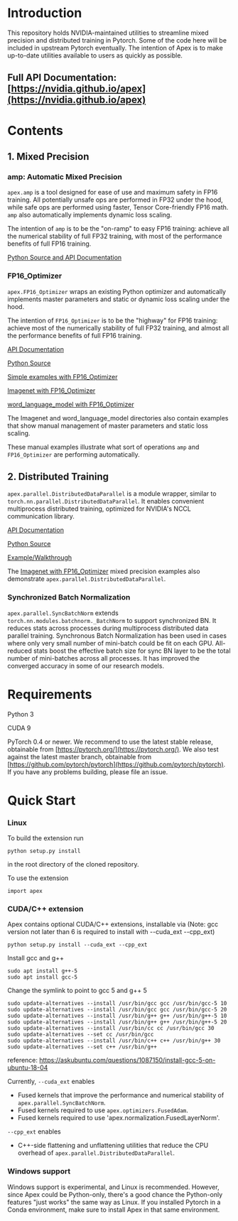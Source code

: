 # Introduction

This repository holds NVIDIA-maintained utilities to streamline 
mixed precision and distributed training in Pytorch. 
Some of the code here will be included in upstream Pytorch eventually.
The intention of Apex is to make up-to-date utilities available to 
users as quickly as possible.

## Full API Documentation: [https://nvidia.github.io/apex](https://nvidia.github.io/apex)

# Contents

## 1. Mixed Precision 

### amp:  Automatic Mixed Precision

`apex.amp` is a tool designed for ease of use and maximum safety in FP16 training.  All potentially unsafe ops are performed in FP32 under the hood, while safe ops are performed using faster, Tensor Core-friendly FP16 math.  `amp` also automatically implements dynamic loss scaling. 

The intention of `amp` is to be the "on-ramp" to easy FP16 training: achieve all the numerical stability of full FP32 training, with most of the performance benefits of full FP16 training.

[Python Source and API Documentation](https://github.com/NVIDIA/apex/tree/master/apex/amp)

### FP16_Optimizer

`apex.FP16_Optimizer` wraps an existing Python optimizer and automatically implements master parameters and static or dynamic loss scaling under the hood.

The intention of `FP16_Optimizer` is to be the "highway" for FP16 training: achieve most of the numerically stability of full FP32 training, and almost all the performance benefits of full FP16 training.

[API Documentation](https://nvidia.github.io/apex/fp16_utils.html#automatic-management-of-master-params-loss-scaling)

[Python Source](https://github.com/NVIDIA/apex/tree/master/apex/fp16_utils)

[Simple examples with FP16_Optimizer](https://github.com/NVIDIA/apex/tree/master/examples/FP16_Optimizer_simple)

[Imagenet with FP16_Optimizer](https://github.com/NVIDIA/apex/tree/master/examples/imagenet)

[word_language_model with FP16_Optimizer](https://github.com/NVIDIA/apex/tree/master/examples/word_language_model)

The Imagenet and word_language_model directories also contain examples that show manual management of master parameters and static loss scaling.  

These manual examples illustrate what sort of operations `amp` and `FP16_Optimizer` are performing automatically.

## 2. Distributed Training

`apex.parallel.DistributedDataParallel` is a module wrapper, similar to 
`torch.nn.parallel.DistributedDataParallel`.  It enables convenient multiprocess distributed training,
optimized for NVIDIA's NCCL communication library.

[API Documentation](https://nvidia.github.io/apex/parallel.html)

[Python Source](https://github.com/NVIDIA/apex/tree/master/apex/parallel)

[Example/Walkthrough](https://github.com/NVIDIA/apex/tree/master/examples/distributed)

The [Imagenet with FP16_Optimizer](https://github.com/NVIDIA/apex/tree/master/examples/imagenet) 
mixed precision examples also demonstrate `apex.parallel.DistributedDataParallel`.

### Synchronized Batch Normalization

`apex.parallel.SyncBatchNorm` extends `torch.nn.modules.batchnorm._BatchNorm` to
support synchronized BN.
It reduces stats across processes during multiprocess distributed data parallel
training.
Synchronous Batch Normalization has been used in cases where only very small
number of mini-batch could be fit on each GPU.
All-reduced stats boost the effective batch size for sync BN layer to be the
total number of mini-batches across all processes.
It has improved the converged accuracy in some of our research models.

# Requirements

Python 3

CUDA 9

PyTorch 0.4 or newer.  We recommend to use the latest stable release, obtainable from 
[https://pytorch.org/](https://pytorch.org/).  We also test against the latest master branch, obtainable from [https://github.com/pytorch/pytorch](https://github.com/pytorch/pytorch).  
If you have any problems building, please file an issue.



# Quick Start

### Linux
To build the extension run
```
python setup.py install
```
in the root directory of the cloned repository.

To use the extension
```
import apex
```

### CUDA/C++ extension
Apex contains optional CUDA/C++ extensions, installable via 
(Note: gcc version not later than 6 is required to install with --cuda_ext --cpp_ext)
```
python setup.py install --cuda_ext --cpp_ext
```

Install gcc and g++
```
sudo apt install g++-5
sudo apt install gcc-5
```

Change the symlink to point to gcc 5 and g++ 5
```
sudo update-alternatives --install /usr/bin/gcc gcc /usr/bin/gcc-5 10
sudo update-alternatives --install /usr/bin/gcc gcc /usr/bin/gcc-5 20
sudo update-alternatives --install /usr/bin/g++ g++ /usr/bin/g++-5 10
sudo update-alternatives --install /usr/bin/g++ g++ /usr/bin/g++-5 20
sudo update-alternatives --install /usr/bin/cc cc /usr/bin/gcc 30
sudo update-alternatives --set cc /usr/bin/gcc
sudo update-alternatives --install /usr/bin/c++ c++ /usr/bin/g++ 30
sudo update-alternatives --set c++ /usr/bin/g++
```
reference: https://askubuntu.com/questions/1087150/install-gcc-5-on-ubuntu-18-04

Currently, `--cuda_ext` enables
- Fused kernels that improve the performance and numerical stability of `apex.parallel.SyncBatchNorm`.
- Fused kernels required to use `apex.optimizers.FusedAdam`.
- Fused kernels required to use 'apex.normalization.FusedLayerNorm'.

`--cpp_ext` enables
- C++-side flattening and unflattening utilities that reduce the CPU overhead of `apex.parallel.DistributedDataParallel`.

### Windows support
Windows support is experimental, and Linux is recommended.  However, since Apex could be Python-only, there's a good chance the Python-only features "just works" the same way as Linux.  If you installed Pytorch in a Conda environment, make sure to install Apex in that same environment.

<!--
reparametrization and RNN API under construction

Current version of apex contains:
3. Reparameterization function that allows you to recursively apply reparameterization to an entire module (including children modules).
4. An experimental and in development flexible RNN API.
-->
